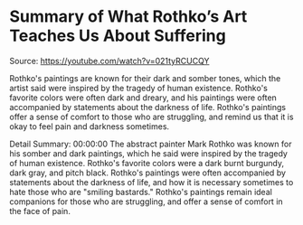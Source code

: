 # Summary of What Rothko’s Art Teaches Us About Suffering

Source: https://youtube.com/watch?v=021tyRCUCQY

Rothko's paintings are known for their dark and somber tones, which the artist said were inspired by the tragedy of human existence. Rothko's favorite colors were often dark and dreary, and his paintings were often accompanied by statements about the darkness of life. Rothko's paintings offer a sense of comfort to those who are struggling, and remind us that it is okay to feel pain and darkness sometimes.

Detail Summary: 
00:00:00
The abstract painter Mark Rothko was known for his somber and dark paintings, which he said were inspired by the tragedy of human existence. Rothko's favorite colors were a dark burnt burgundy, dark gray, and pitch black. Rothko's paintings were often accompanied by statements about the darkness of life, and how it is necessary sometimes to hate those who are "smiling bastards." Rothko's paintings remain ideal companions for those who are struggling, and offer a sense of comfort in the face of pain.

